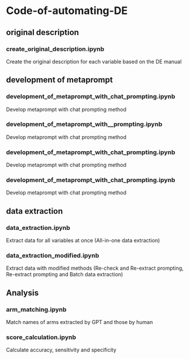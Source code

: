 # Code-of-automating-DE

## original description
### create_original_description.ipynb
Create the original description for each variable based on the DE manual

## development of metaprompt
### development_of_metaprompt_with_chat_prompting.ipynb
Develop metaprompt with chat prompting method
### development_of_metaprompt_with__prompting.ipynb
Develop metaprompt with chat prompting method
### development_of_metaprompt_with_chat_prompting.ipynb
Develop metaprompt with chat prompting method
### development_of_metaprompt_with_chat_prompting.ipynb
Develop metaprompt with chat prompting method

## data extraction
### data_extraction.ipynb
Extract data for all variables at once (All-in-one data extraction)
### data_extraction_modified.ipynb
Extract data with modified methods (Re-check and Re-extract prompting, Re-extract prompting and Batch data extraction)

## Analysis
### arm_matching.ipynb
Match names of arms extracted by GPT and those by human
### score_calculation.ipynb
Calculate accuracy, sensitivity and specificity
